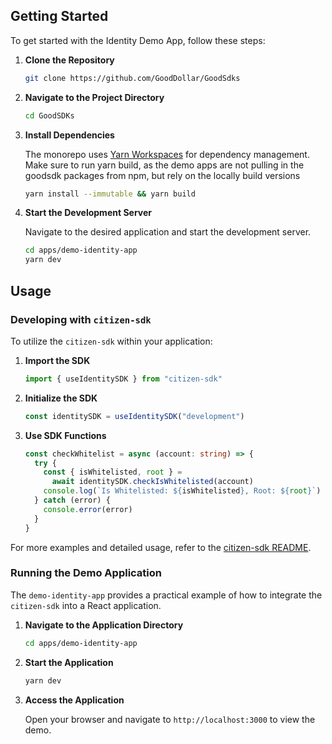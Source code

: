## Getting Started

To get started with the Identity Demo App, follow these steps:

1. **Clone the Repository**

   ```bash
   git clone https://github.com/GoodDollar/GoodSdks
   ```

2. **Navigate to the Project Directory**

   ```bash
   cd GoodSDKs
   ```

3. **Install Dependencies**

   The monorepo uses [Yarn Workspaces](https://yarnpkg.com/features/workspaces) for dependency management.
   Make sure to run yarn build, as the demo apps are not pulling in the goodsdk packages from npm, but rely on the locally build versions

   ```bash
   yarn install --immutable && yarn build
   ```

4. **Start the Development Server**

   Navigate to the desired application and start the development server.

   ```bash
   cd apps/demo-identity-app
   yarn dev
   ```

## Usage

### Developing with `citizen-sdk`

To utilize the `citizen-sdk` within your application:

1. **Import the SDK**

   ```typescript file.tsx
   import { useIdentitySDK } from "citizen-sdk"
   ```

2. **Initialize the SDK**

   ```typescript file.tsx
   const identitySDK = useIdentitySDK("development")
   ```

3. **Use SDK Functions**

   ```typescript file.tsx
   const checkWhitelist = async (account: string) => {
     try {
       const { isWhitelisted, root } =
         await identitySDK.checkIsWhitelisted(account)
       console.log(`Is Whitelisted: ${isWhitelisted}, Root: ${root}`)
     } catch (error) {
       console.error(error)
     }
   }
   ```

For more examples and detailed usage, refer to the [citizen-sdk README](packages/citizen-sdk/README.md).

### Running the Demo Application

The `demo-identity-app` provides a practical example of how to integrate the `citizen-sdk` into a React application.

1. **Navigate to the Application Directory**

   ```bash
   cd apps/demo-identity-app
   ```

2. **Start the Application**

   ```bash
   yarn dev
   ```

3. **Access the Application**

   Open your browser and navigate to `http://localhost:3000` to view the demo.
